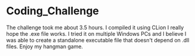 # Coding_Challenge
The challenge took me about 3.5 hours.
I compiled it using CLion
I really hope the .exe file works. I tried it on multiple Windows PCs and I believe I was able to create a standalone executable file that doesn't depend on .dll files.
Enjoy my hangman game.
